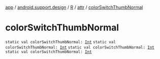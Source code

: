 [app](../../../index.md) / [android.support.design](../../index.md) / [R](../index.md) / [attr](index.md) / [colorSwitchThumbNormal](.)

# colorSwitchThumbNormal

`static val colorSwitchThumbNormal: `[`Int`](https://kotlinlang.org/api/latest/jvm/stdlib/kotlin/-int/index.html)
`static val colorSwitchThumbNormal: `[`Int`](https://kotlinlang.org/api/latest/jvm/stdlib/kotlin/-int/index.html)
`static val colorSwitchThumbNormal: `[`Int`](https://kotlinlang.org/api/latest/jvm/stdlib/kotlin/-int/index.html)
`static val colorSwitchThumbNormal: `[`Int`](https://kotlinlang.org/api/latest/jvm/stdlib/kotlin/-int/index.html)